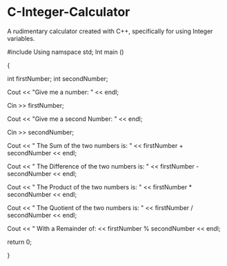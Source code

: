 # C-Integer-Calculator
A rudimentary calculator created with C++, specifically for using Integer variables. 


#include <iostream>
Using namspace std;
Int main ()

{

int firstNumber;
int secondNumber;

Cout << "Give me a number: " << endl; 

Cin >> firstNumber;

Cout << "Give me a second Number: " << endl;

Cin >> secondNumber;

Cout << " The Sum of the two numbers is: " << firstNumber + secondNumber << endl;

Cout << " The Difference of the two numbers is: " << firstNumber - secondNumber << endl;

Cout << " The Product of the two numbers is: " << firstNumber * secondNumber << endl;

Cout << " The Quotient of the two numbers is: " << firstNumber / secondNumber << endl;

Cout << " With a Remainder of: << firstNumber % secondNumber << endl;


return 0;

} 
